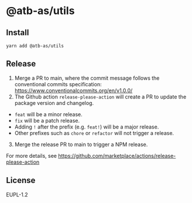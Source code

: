 # @atb-as/utils

## Install

```
yarn add @atb-as/utils
```

## Release

1. Merge a PR to main, where the commit message follows the conventional commits specification: https://www.conventionalcommits.org/en/v1.0.0/
2. The Github action `release-please-action` will create a PR to update the package version and changelog.
  - `feat` will be a minor release.
  - `fix` will be a patch release.
  - Adding `!` after the prefix (e.g. `feat!`) will be a major release.
  - Other prefixes such as `chore` or `refactor` will not trigger a release.
3. Merge the release PR to main to trigger a NPM release.

For more details, see https://github.com/marketplace/actions/release-please-action

## License

EUPL-1.2
